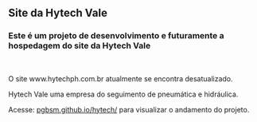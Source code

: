 ## Site da Hytech Vale

### Este é um projeto de desenvolvimento e futuramente a hospedagem do site da Hytech Vale

<br>
<p>O site <a>www.hytechph.com.br</a> atualmente se encontra desatualizado.</p>

<p>Hytech Vale uma empresa do seguimento de pneumática e hidráulica.</p>

<p>Acesse: <a target="_blank" href="https://pgbsm.github.io/hytech/">pgbsm.github.io/hytech/</a> para visualizar o andamento do projeto.</p>
